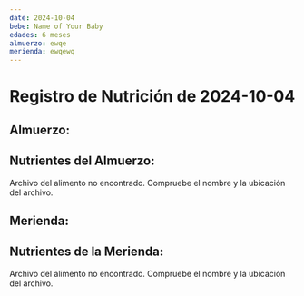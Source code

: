 ```yaml
---
date: 2024-10-04
bebe: Name of Your Baby
edades: 6 meses
almuerzo: ewqe
merienda: ewqewq
---
```


# Registro de Nutrición de 2024-10-04

## Almuerzo: 

## Nutrientes del Almuerzo:

Archivo del alimento no encontrado. Compruebe el nombre y la ubicación del archivo.

## Merienda: 

## Nutrientes de la Merienda:

Archivo del alimento no encontrado. Compruebe el nombre y la ubicación del archivo.